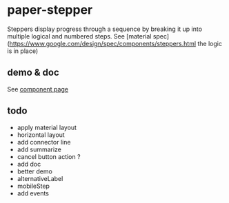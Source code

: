# paper-stepper

Steppers display progress through a sequence by breaking it up into multiple logical and numbered steps.
See [material spec](https://www.google.com/design/spec/components/steppers.html the logic is in place)

## demo & doc

See [component page](http://zecat.github.io/paper-stepper)

## todo

- apply material layout
- horizontal layout
- add connector line
- add summarize
- cancel button action ?
- add doc
- better demo
- alternativeLabel
- mobileStep
- add events
